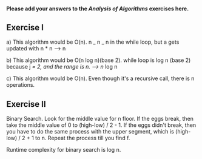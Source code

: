#### Please add your answers to the **_Analysis of Algorithms_** exercises here.

## Exercise I

a) This algorithm would be O(n). n _ n _ n in the while loop, but a gets updated with n \* n --> n

b) This algorithm would be O(n log n)(base 2). while loop is log n (base 2) because j _= 2, and the range is n. --> n_ log n

c) This algorithm would be O(n). Even though it's a recursive call, there is n operations.

## Exercise II

Binary Search. Look for the middle value for n floor. If the eggs break, then take the middle value of 0 to (high-low) / 2 - 1. If the eggs didn't break, then you have to do the same process with the upper segment, which is (high-low) / 2 + 1 to n. Repeat the process till you find f.

Runtime complexity for binary search is log n.
